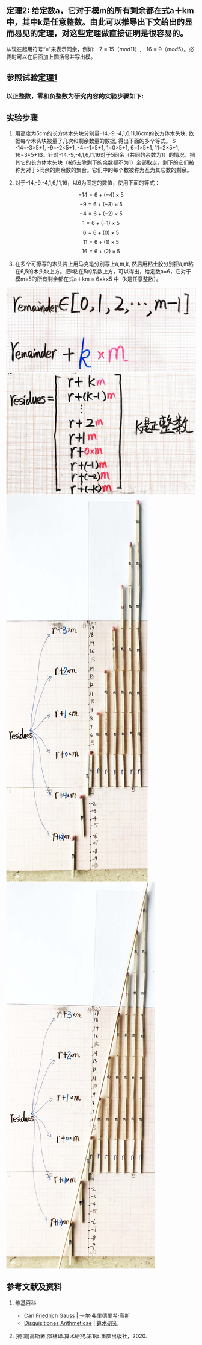 ## 定理2: 给定数a，它对于模m的所有剩余都在式a＋km中，其中k是任意整数。由此可以推导出下文给出的显而易见的定理，对这些定理做直接证明是很容易的。

从现在起用符号“≡”来表示同余，例如: $-7≡15（mod 11）$, $-16≡9（mod 5）$。必要时可以在后面加上圆括号并写出模。

## 参照试验[定理1](https://github.com/quanbinn/Learn-Mathematics-The-Physical-Experimental-Way/blob/master/chapters/数论/高斯的算术研究中典型的推演实验/章1/定理1.md)

### 以正整数，零和负整数为研究内容的实验步骤如下:

## 实验步骤

1. 用高度为5cm的长方体木头块分别量-14,-9,-4,1,6,11,16cm的长方体木头块, 依据每个木头块被量了几次和剩余数量的数据, 得出下面的多个等式。 $ -14=-3×5+1, -9=-2×5+1, -4=-1×5+1, 1=0×5+1, 6=1×5+1, 11=2×5+1, 16=3×5+1$。针对-14,-9,-4,1,6,11,16对于5同余（共同的余数为1）的情况，把其它的长方体木头块（被5去除剩下的余数都不为1）全部取走，剩下的它们被称为对于5同余的剩余数的集合。它们中的每个数被称为互为其它数的剩余。

2. 对于-14,-9,-4,1,6,11,16，以6为固定的数值，使用下面的等式：

$$-14=6+(-4)×5$$
$$-9=6+(-3)×5$$ 
$$-4=6+(-2)×5$$
$$1=6+(-1)×5$$ 
$$6=6+(0)×5$$
$$11=6+(1)×5$$
$$16=6+(2)×5$$

3. 在多个可擦写的木头片上用马克笔分别写上a,m,k, 然后用粘土胶分别把a,m粘在6,5的木头块上方。把k粘在5的系数上方，可以得出，给定数a=6，它对于模m=5的所有剩余都在式a＋km = 6+k×5 中（k是任意整数）。

![](/images/数论/高斯的算术研究中典型的推演实验/章1/定理2/2-1.jpg)
![](/images/数论/高斯的算术研究中典型的推演实验/章1/定理2/2-2.jpg)
![](/images/数论/高斯的算术研究中典型的推演实验/章1/定理2/2-3.jpg)
![](/images/数论/高斯的算术研究中典型的推演实验/章1/定理2/2-4.jpg)

## 参考文献及资料

1. 维基百科
	- [Carl Friedrich Gauss](https://en.wikipedia.org/wiki/Carl_Friedrich_Gauss) | [卡尔·弗里德里希·高斯](https://zh.wikipedia.org/wiki/%E5%8D%A1%E7%88%BE%C2%B7%E5%BC%97%E9%87%8C%E5%BE%B7%E9%87%8C%E5%B8%8C%C2%B7%E9%AB%98%E6%96%AF) 
	- [Disquisitiones Arithmeticae](https://en.wikipedia.org/wiki/Disquisitiones_Arithmeticae) | [算术研究](https://zh.wikipedia.org/wiki/算术研究) 

2. [德国]高斯著.邵林译.算术研究.第1版.重庆出版社，2020.



